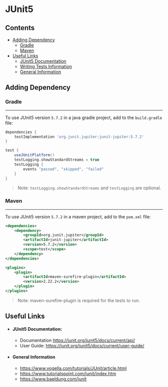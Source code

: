 # JUnit5

## Contents
- [Adding Dependency](#adding-dependency)
    - [Gradle](#gradle)
    - [Maven](#maven)
- [Useful Links](#useful-links)
    - [JUnit5 Documentation](#junit5-documentation)
    - [Writing Tests Information](#writing-tests-information)
    - [General Information](#general-information)

## Adding Dependency
### Gradle
---
To use JUnit5 version `5.7.2` in a java gradle project, add to the `build.gradle` file:
```groovy
dependencies {
    testImplementation 'org.junit.jupiter:junit-jupiter:5.7.2'
}

test {
    useJUnitPlatform()
    testLogging.showStandardStreams = true
    testLogging {
        events "passed", "skipped", "failed"
    }
}
```
> Note: `testLogging.showStandardStreams` and `testLogging` are optional.
### Maven
---
To use JUnit5 version `5.7.2` in a maven project, add to the `pom.xml` file:
```xml
<dependencies>
    <dependency>
        <groupId>org.junit.jupiter</groupId>
        <artifactId>junit-jupiter</artifactId>
        <version>5.7.2</version>
        <scope>test</scope>
    </dependency>
</dependencies>

<plugins>
    <plugin>
        <artifactId>maven-surefire-plugin</artifactId>
        <version>2.22.2</version>
    </plugin>
</plugins>
```
> Note: maven-surefire-plugin is required for the tests to run.

## Useful Links
- #### JUnit5 Documentation:
    - Documentation <https://junit.org/junit5/docs/current/api/>
    - User Guide: <https://junit.org/junit5/docs/current/user-guide/>
- #### General Information
    - <https://www.vogella.com/tutorials/JUnit/article.html>
    - <https://www.tutorialspoint.com/junit/index.htm>
    - <https://www.baeldung.com/junit>